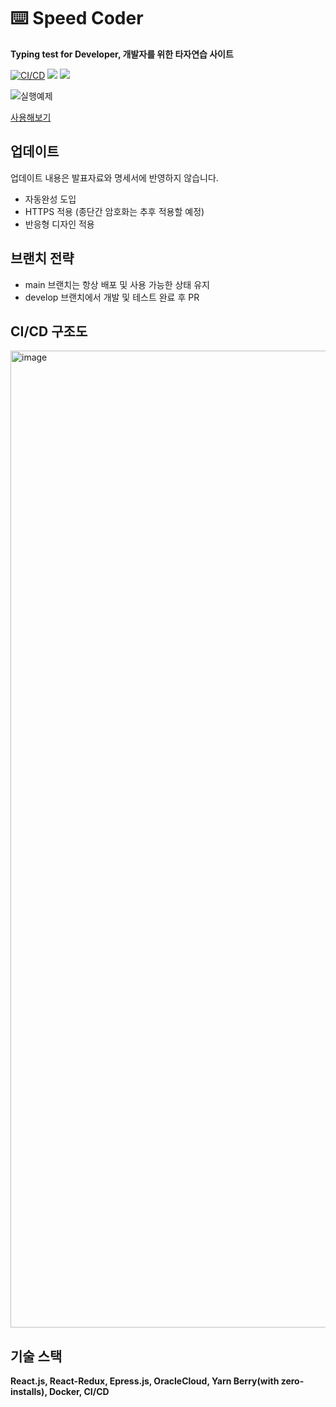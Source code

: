 # ⌨️ Speed Coder
**Typing test for Developer, 개발자를 위한 타자연습 사이트**  

[![CI/CD](https://github.com/Seol-JY/SpeedCoder/actions/workflows/main.yml/badge.svg)](https://github.com/Seol-JY/SpeedCoder/actions/workflows/main.yml)  <img src="https://img.shields.io/github/actions/workflow/status/Seol-JY/SpeedCoder/main.yml"> <img src="https://img.shields.io/youtube/views/ESrgpNHbPMg?style=flat">

![실행예제](https://user-images.githubusercontent.com/70826982/212483409-55ea62a0-e529-4b03-bcd4-192192758b9f.gif)

[사용해보기](https://speedcoder.seol.pro/)

## 업데이트

업데이트 내용은 발표자료와 명세서에 반영하지 않습니다.

- 자동완성 도입
- HTTPS 적용 (종단간 암호화는 추후 적용할 예정)
- 반응형 디자인 적용

## 브랜치 전략

- main 브랜치는 항상 배포 및 사용 가능한 상태 유지
- develop 브랜치에서 개발 및 테스트 완료 후 PR

## CI/CD 구조도

<img width="1563" alt="image" src="https://user-images.githubusercontent.com/70826982/212484020-4adff689-e4da-4894-8abb-594b683fa783.png">

## 기술 스택

**React.js, React-Redux, Epress.js, OracleCloud, Yarn Berry(with zero-installs), Docker, CI/CD**
